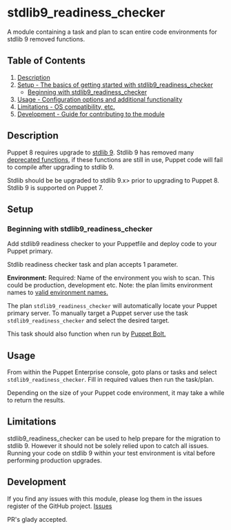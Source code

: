 # stdlib9_readiness_checker

A module containing a task and plan to scan entire code environments for stdlib 9 removed functions. 

## Table of Contents

1. [Description](#description)
1. [Setup - The basics of getting started with stdlib9_readiness_checker](#setup)
    * [Beginning with stdlib9_readiness_checker](#beginning-with-stdlib9_readiness_checker)
1. [Usage - Configuration options and additional functionality](#usage)
1. [Limitations - OS compatibility, etc.](#limitations)
1. [Development - Guide for contributing to the module](#development)

## Description

Puppet 8 requires upgrade to [stdlib 9][2]. Stdlib 9 has removed many [deprecated functions][1], if these functions are still in use, Puppet code will fail to compile after upgrading to stdlib 9. 

Stdlib should be be upgraded to stdlib 9.x> prior to upgrading to Puppet 8. Stdlib 9 is supported on Puppet 7. 

## Setup

### Beginning with stdlib9_readiness_checker

Add stdlib9 readiness checker to your Puppetfile and deploy code to your Puppet primary.

Stdlib readiness checker task and plan accepts 1 parameter. 

**Environment:** Required: Name of the environment you wish to scan. This could be production, development etc. Note: the plan limits environment names to [valid environment names.][5]

The plan `stdlib9_readiness_checker` will automatically locate your Puppet primary server. To manually target a Puppet server use the task `stdlib9_readiness_checker` and select the desired target. 

This task should also function when run by [Puppet Bolt.][4]

## Usage

From within the Puppet Enterprise console, goto plans or tasks and select `stdlib9_readiness_checker`. Fill in required values then run the task/plan.

Depending on the size of your Puppet code environment, it may take a while to return the results.

## Limitations

stdlib9_readiness_checker can be used to help prepare for the migration to stdlib 9. However it should not be solely relied upon to catch all issues. Running your code on stdlib 9 within your test environment is vital before performing production upgrades.

## Development

If you find any issues with this module, please log them in the issues register of the GitHub project. [Issues][3]

PR's glady accepted. 

[1]: https://dev.to/puppet/deprecation-of-puppetlabs-stdlib-functions-3cj8
[2]: https://forge.puppet.com/modules/puppetlabs/stdlib/readme
[3]: https://github.com/benjamin-robertson/stdlib9_readiness_checker/issues
[4]: https://www.puppet.com/docs/bolt/latest/bolt.html
[5]: https://www.puppet.com/docs/puppet/latest/lang_reserved.html#lang_acceptable_char-environment-names